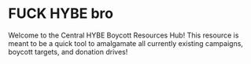 # FUCK HYBE bro
Welcome to the Central HYBE Boycott Resources Hub!
This resource is meant to be a quick tool to amalgamate all currently existing campaigns, boycott targets, and donation drives!